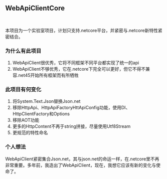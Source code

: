 ## WebApiClientCore 　　　　　　　　　　　　　　　　　　　
本项目为一个实验室项目，计划只支持.netcore平台，并紧密与.netcore新特性紧密结合。
 
### 为什么有此项目
 
1. WebApiClient很优秀，它将不同框架不同平台都实现了统一的api
2. WebApiClient不够优秀，它在.netcore下完全可以更好，但它不得不兼容.net45开始所有框架而有所牺牲


### 此项目有何变化
1. 将System.Text.Json替换Json.net
2. 移除HttpApi、HttpApiFactoryHttApiConfig功能，使用DI、HttpClientFactory和Options
3. 移除AOT功能
4. 更多的HttpContent不再于string拼接，尽量使用Utf8Stream
5. 更规范的特性命名

### 个人想法
WebApiClient紧密集合Json.net，其与json.net的命运一样，在.netcore里不再非常重要。多年前，我造出了WebApiClient，现在，我想它应该有新的变化与使命了。
